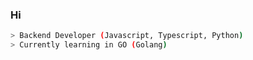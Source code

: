 ### Hi

```bash
> Backend Developer (Javascript, Typescript, Python)
> Currently learning in GO (Golang)
```
